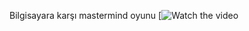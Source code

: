 Bilgisayara karşı mastermind oyunu
[![Watch the video](https://www.youtube.com/watch?v=G9zij6kW2Pk)
